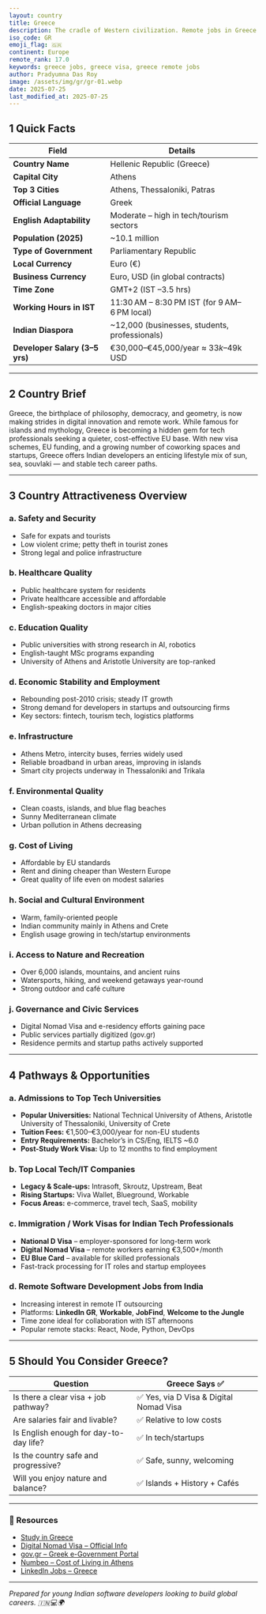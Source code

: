 ```yaml
---
layout: country
title: Greece
description: The cradle of Western civilization. Remote jobs in Greece. Trilp AI curated info. Indians in Greece.
iso_code: GR
emoji_flag: 🇬🇷
continent: Europe
remote_rank: 17.0
keywords: greece jobs, greece visa, greece remote jobs
author: Pradyumna Das Roy
image: /assets/img/gr/gr-01.webp
date: 2025-07-25
last_modified_at: 2025-07-25
---
```


## 1 Quick Facts

| Field                          | Details                                       |
| ------------------------------ | --------------------------------------------- |
| **Country Name**               | Hellenic Republic (Greece)                    |
| **Capital City**               | Athens                                        |
| **Top 3 Cities**               | Athens, Thessaloniki, Patras                  |
| **Official Language**          | Greek                                         |
| **English Adaptability**       | Moderate – high in tech/tourism sectors       |
| **Population (2025)**          | ~10.1 million                                 |
| **Type of Government**         | Parliamentary Republic                        |
| **Local Currency**             | Euro (€)                                      |
| **Business Currency**          | Euro, USD (in global contracts)               |
| **Time Zone**                  | GMT+2 (IST –3.5 hrs)                          |
| **Working Hours in IST**       | 11:30 AM – 8:30 PM IST (for 9 AM–6 PM local)  |
| **Indian Diaspora**            | ~12,000 (businesses, students, professionals) |
| **Developer Salary (3–5 yrs)** | €30,000–€45,000/year ≈ $33k–$49k USD          |

---

## 2 Country Brief

Greece, the birthplace of philosophy, democracy, and geometry, is now making strides in digital innovation and remote work. While famous for islands and mythology, Greece is becoming a hidden gem for tech professionals seeking a quieter, cost-effective EU base. With new visa schemes, EU funding, and a growing number of coworking spaces and startups, Greece offers Indian developers an enticing lifestyle mix of sun, sea, souvlaki — and stable tech career paths.

---

## 3 Country Attractiveness Overview

### a. Safety and Security

- Safe for expats and tourists
- Low violent crime; petty theft in tourist zones
- Strong legal and police infrastructure

### b. Healthcare Quality

- Public healthcare system for residents
- Private healthcare accessible and affordable
- English-speaking doctors in major cities

### c. Education Quality

- Public universities with strong research in AI, robotics
- English-taught MSc programs expanding
- University of Athens and Aristotle University are top-ranked

### d. Economic Stability and Employment

- Rebounding post-2010 crisis; steady IT growth
- Strong demand for developers in startups and outsourcing firms
- Key sectors: fintech, tourism tech, logistics platforms

### e. Infrastructure

- Athens Metro, intercity buses, ferries widely used
- Reliable broadband in urban areas, improving in islands
- Smart city projects underway in Thessaloniki and Trikala

### f. Environmental Quality

- Clean coasts, islands, and blue flag beaches
- Sunny Mediterranean climate
- Urban pollution in Athens decreasing

### g. Cost of Living

- Affordable by EU standards
- Rent and dining cheaper than Western Europe
- Great quality of life even on modest salaries

### h. Social and Cultural Environment

- Warm, family-oriented people
- Indian community mainly in Athens and Crete
- English usage growing in tech/startup environments

### i. Access to Nature and Recreation

- Over 6,000 islands, mountains, and ancient ruins
- Watersports, hiking, and weekend getaways year-round
- Strong outdoor and café culture

### j. Governance and Civic Services

- Digital Nomad Visa and e-residency efforts gaining pace
- Public services partially digitized (gov.gr)
- Residence permits and startup paths actively supported

---

## 4 Pathways & Opportunities

### a. Admissions to Top Tech Universities

- **Popular Universities:** National Technical University of Athens, Aristotle University of Thessaloniki, University of Crete
- **Tuition Fees:** €1,500–€3,000/year for non-EU students
- **Entry Requirements:** Bachelor’s in CS/Eng, IELTS ~6.0
- **Post-Study Work Visa:** Up to 12 months to find employment

### b. Top Local Tech/IT Companies

- **Legacy & Scale-ups:** Intrasoft, Skroutz, Upstream, Beat
- **Rising Startups:** Viva Wallet, Blueground, Workable
- **Focus Areas:** e-commerce, travel tech, SaaS, mobility

### c. Immigration / Work Visas for Indian Tech Professionals

- **National D Visa** – employer-sponsored for long-term work
- **Digital Nomad Visa** – remote workers earning €3,500+/month
- **EU Blue Card** – available for skilled professionals
- Fast-track processing for IT roles and startup employees

### d. Remote Software Development Jobs from India

- Increasing interest in remote IT outsourcing
- Platforms: **LinkedIn GR**, **Workable**, **JobFind**, **Welcome to the Jungle**
- Time zone ideal for collaboration with IST afternoons
- Popular remote stacks: React, Node, Python, DevOps

---

## 5 Should You Consider Greece?

| Question                               | Greece Says ✅                          |
| -------------------------------------- | --------------------------------------- |
| Is there a clear visa + job pathway?   | ✅ Yes, via D Visa & Digital Nomad Visa |
| Are salaries fair and livable?         | ✅ Relative to low costs                |
| Is English enough for day-to-day life? | ✅ In tech/startups                     |
| Is the country safe and progressive?   | ✅ Safe, sunny, welcoming               |
| Will you enjoy nature and balance?     | ✅ Islands + History + Cafés            |

---

### 🔗 Resources

- [Study in Greece](https://studyingreece.edu.gr/)
- [Digital Nomad Visa – Official Info](https://www.mfa.gr/en/)
- [gov.gr – Greek e-Government Portal](https://www.gov.gr/)
- [Numbeo – Cost of Living in Athens](https://www.numbeo.com/cost-of-living/in/Athens)
- [LinkedIn Jobs – Greece](https://www.linkedin.com/jobs/search/?location=Greece)

---

_Prepared for young Indian software developers looking to build global careers. 🇮🇳💻🌍_
